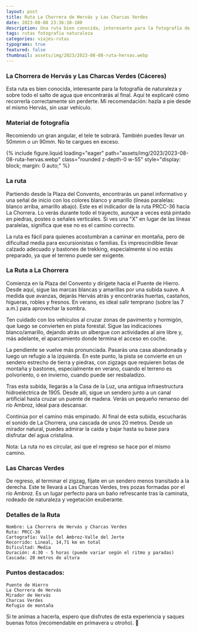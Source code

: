 ```yaml
---
layout: post
title: Ruta La Chorrera de Hervás y Las Charcas Verdes
date: 2023-08-08 23:36:10-100
description: Una ruta bien conocida, interesante para la fotografía de naturaleza y sobre todo el salto de agua que encontrarás al final. Hazla a pie con tu cámara desde el mismo Hervás, sin usar vehículo.
tags: rutas fotografia naturaleza
categories: viajes-rutas
typograms: true
featured: false
thumbnail: assets/img/2023/2023-08-08-ruta-hervas.webp
---
```




### La Chorrera de Hervás y Las Charcas Verdes (Cáceres)

Esta ruta es bien conocida, interesante para la fotografía de naturaleza y sobre todo el salto de agua que encontrarás al final. Aquí te explicaré cómo recorrerla correctamente sin perderte. Mi recomendación: hazla a pie desde el mismo Hervás, sin usar vehículo.

### Material de fotografía

Recomiendo un gran angular, el tele te sobrará. También puedes llevar un 50mmm o un 90mm. No te cargues en exceso.

<div class="text-center">
{% include figure.liquid loading="eager" path="assets/img/2023/2023-08-08-ruta-hervas.webp" class="rounded z-depth-0 w-55" style="display: block; margin: 0 auto;" %}   
</div>

### La ruta
Partiendo desde la Plaza del Convento, encontrarás un panel informativo y una señal de inicio con los colores blanco y amarillo (líneas paralelas: blanco arriba, amarillo abajo). Este es el indicador de la ruta PRCC-36 hacia La Chorrera. Lo verás durante todo el trayecto, aunque a veces está pintado en piedras, postes o señales verticales. Si ves una "X" en lugar de las líneas paralelas, significa que ese no es el camino correcto.

La ruta es fácil para quienes acostumbran a caminar en montaña, pero de dificultad media para excursionistas o familias. Es imprescindible llevar calzado adecuado y bastones de trekking, especialmente si no estás preparado, ya que el terreno puede ser exigente.

### La Ruta a La Chorrera
Comienza en la Plaza del Convento y dirígete hacia el Puente de Hierro. Desde aquí, sigue las marcas blancas y amarillas por una subida suave. A medida que avanzas, dejarás Hervás atrás y encontrarás huertas, castaños, higueras, robles y fresnos. En verano, es ideal salir temprano (sobre las 7 a.m.) para aprovechar la sombra.

Ten cuidado con los vehículos al cruzar zonas de pavimento y hormigón, que luego se convierten en pista forestal. Sigue las indicaciones blanco/amarillo, dejando atrás un albergue con actividades al aire libre y, más adelante, el aparcamiento donde termina el acceso en coche.

La pendiente se vuelve más pronunciada. Pasarás una casa abandonada y luego un refugio a la izquierda. En este punto, la pista se convierte en un sendero estrecho de tierra y piedras, con zigzags que requieren botas de montaña y bastones, especialmente en verano, cuando el terreno es polvoriento, o en invierno, cuando puede ser resbaladizo.

Tras esta subida, llegarás a la Casa de la Luz, una antigua infraestructura hidroeléctrica de 1905. Desde allí, sigue un sendero junto a un canal artificial hasta cruzar un puente de madera. Verás un pequeño remanso del río Ambroz, ideal para descansar.

Continúa por el camino más empinado. Al final de esta subida, escucharás el sonido de La Chorrera, una cascada de unos 20 metros. Desde un mirador natural, puedes admirar la caída y bajar hasta su base para disfrutar del agua cristalina.

Nota: La ruta no es circular, así que el regreso se hace por el mismo camino.

### Las Charcas Verdes
De regreso, al terminar el zigzag, fíjate en un sendero menos transitado a la derecha. Este te llevará a Las Charcas Verdes, tres pozas formadas por el río Ambroz. Es un lugar perfecto para un baño refrescante tras la caminata, rodeado de naturaleza y vegetación exuberante.

### Detalles de la Ruta

    Nombre: La Chorrera de Hervás y Charcas Verdes
    Ruta: PRCC-36
    Cartografía: Valle del Ambroz-Valle del Jerte
    Recorrido: Lineal, 14,71 km en total
    Dificultad: Media
    Duración: 4:30 - 5 horas (puede variar según el ritmo y paradas)
    Cascada: 20 metros de altura

### Puntos destacados:

    Puente de Hierro
    La Chorrera de Hervás
    Mirador de Hervás
    Charcas Verdes
    Refugio de montaña

Si te animas a hacerla, espero que disfrutes de esta experiencia y saques buenas fotos (recomendable en primavera u otroño). 🌿

